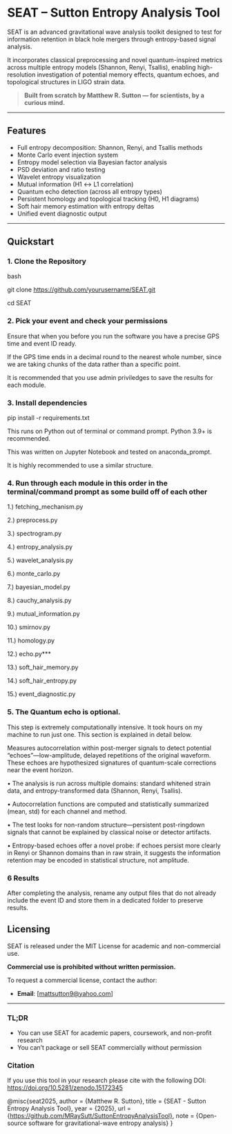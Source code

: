 # SEAT – Sutton Entropy Analysis Tool

SEAT is an advanced gravitational wave analysis toolkit designed to test for information retention in black hole mergers through entropy-based signal analysis.

It incorporates classical preprocessing and novel quantum-inspired metrics across multiple entropy models (Shannon, Renyi, Tsallis), enabling high-resolution investigation of potential memory effects, quantum echoes, and topological structures in LIGO strain data.

> **Built from scratch by Matthew R. Sutton — for scientists, by a curious mind.**

---

## Features

- Full entropy decomposition: Shannon, Renyi, and Tsallis methods
- Monte Carlo event injection system
- Entropy model selection via Bayesian factor analysis
- PSD deviation and ratio testing
- Wavelet entropy visualization
- Mutual information (H1 ↔ L1 correlation)
- Quantum echo detection (across all entropy types)
- Persistent homology and topological tracking (H0, H1 diagrams)
- Soft hair memory estimation with entropy deltas
- Unified event diagnostic output

---

## Quickstart

### 1. Clone the Repository

bash

git clone https://github.com/yourusername/SEAT.git

cd SEAT

### 2. Pick your event and check your permissions 

Ensure that when you before you run the software you have a precise GPS time and event ID ready.

If the GPS time ends in a decimal round to the nearest whole number, since we are taking chunks of the data rather than a specific point. 

It is recommended that you use admin priviledges to save the results for each module.


### 3. Install dependencies

pip install -r requirements.txt

This runs on Python out of terminal or command prompt. Python 3.9+ is recommended.

This was written on Jupyter Notebook and tested on anaconda_prompt.

It is highly recommended to use a similar structure.

### 4. Run through each module in this order in the terminal/command prompt as some build off of each other

1.) fetching_mechanism.py

2.) preprocess.py

3.) spectrogram.py

4.) entropy_analysis.py

5.) wavelet_analysis.py

6.) monte_carlo.py

7.) bayesian_model.py

8.) cauchy_analysis.py

9.) mutual_information.py

10.) smirnov.py

11.) homology.py

12.) echo.py***

13.) soft_hair_memory.py

14.) soft_hair_entropy.py

15.) event_diagnostic.py

### 5. The Quantum echo is optional.

This step is extremely computationally intensive. It took hours on my machine to run just one. This section is explained in detail below.

Measures autocorrelation within post-merger signals to detect potential “echoes”—low-amplitude, delayed repetitions of the original waveform. These echoes are hypothesized signatures of quantum-scale corrections near the event horizon.

• The analysis is run across multiple domains: standard whitened strain data, and entropy-transformed data (Shannon, Renyi, Tsallis).

• Autocorrelation functions are computed and statistically summarized (mean, std) for each channel and method.

• The test looks for non-random structure—persistent post-ringdown signals that cannot be explained by classical noise or detector artifacts.

• Entropy-based echoes offer a novel probe: if echoes persist more clearly in Renyi or Shannon domains than in raw strain, it suggests the information retention may be encoded in statistical structure, not amplitude.

### 6 Results

After completing the analysis, rename any output files that do not already include the event ID and store them in a dedicated folder to preserve results.

## Licensing

SEAT is released under the MIT License for academic and non-commercial use.

**Commercial use is prohibited without written permission.**

To request a commercial license, contact the author:
- **Email**: [mattsutton9@yahoo.com]

---

### TL;DR
- You can use SEAT for academic papers, coursework, and non-profit research
- You can’t package or sell SEAT commercially without permission

### Citation 
If you use this tool in your research please cite with the following DOI:
https://doi.org/10.5281/zenodo.15172345

@misc{seat2025,
author = {Matthew R. Sutton},
title = {SEAT - Sutton Entropy Analysis Tool},
year = {2025},
url = {https://github.com/MRaySutt/SuttonEntropyAnalysisTool},
note = {Open-source software for gravitational-wave entropy analysis}
}

